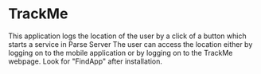 # TrackMe
This application logs the location of the user by a click of a button which starts a service in Parse Server
The user can access the location either by logging on to the mobile application or by logging on to the TrackMe webpage.
Look for "FindApp" after installation.

